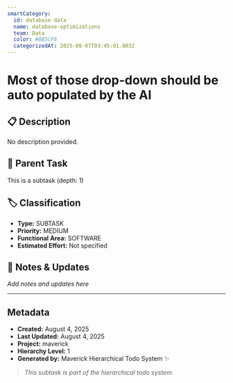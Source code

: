 ```yaml
---
smartCategory:
  id: database-data
  name: database-optimizations
  team: Data
  color: #8B5CF6
  categorizedAt: 2025-08-07T03:45:01.003Z
---
```




# Most of those drop-down should be auto populated by the AI

## 📋 Description
No description provided.

## 🔗 Parent Task
This is a subtask (depth: 1)

## 🏷️ Classification
- **Type:** SUBTASK
- **Priority:** MEDIUM
- **Functional Area:** SOFTWARE
- **Estimated Effort:** Not specified







## 💬 Notes & Updates
_Add notes and updates here_

---

## Metadata
- **Created:** August 4, 2025
- **Last Updated:** August 4, 2025
- **Project:** maverick
- **Hierarchy Level:** 1
- **Generated by:** Maverick Hierarchical Todo System ✨

> _This subtask is part of the hierarchical todo system._
